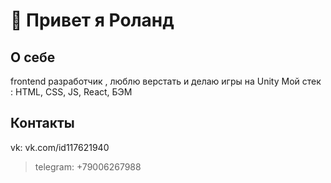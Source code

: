 # 👋 Привет я Роланд

## О себе
frontend разработчик , люблю верстать и делаю игры на Unity
Мой стек : HTML, CSS, JS, React, БЭМ

## Контакты
vk: vk.com/id117621940
>telegram: +79006267988
